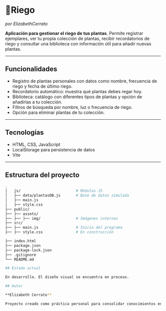 # 🌿Riego 
_por ElizabethCerrato_

**Aplicación para gestionar el riego de tus plantas**. Permite registrar ejemplares, ver tu propia colección de plantas, recibir recordatorios de riego y consultar una biblioteca con información útil para añadir nuevas plantas.

---

## Funcionalidades

- Registro de plantas personales con datos como nombre, frecuencia de riego y fecha de último riego.
- Recordatorio automático: muestra qué plantas debes regar hoy.
- Biblioteca: catálogo con diferentes tipos de plantas y opción de añadirlas a tu colección.
- Filtros de búsqueda por nombre, luz o frecuencia de riego.
- Opción para eliminar plantas de tu colección.

---

## Tecnologías

- HTML, CSS, JavaScript
- LocalStorage para persistencia de datos
- Vite 

---

## Estructura del proyecto

```bash
.
│   js/                         # Módulos JS
│   ├── data/plantasDB.js       # Base de datos simulada
│   ├── main.js
│   ├── style.css
├── public/
├── ├── assets/
├── ├── ├── img/                # Imágenes internas
├── src/
├── ├── main.js                 # Inicio del programa
├── ├── style.css               # En construcción

├── index.html
├── package.json
├── package-lock.json
├── .gitignore
└── README.md

## Estado actual

En desarrollo. El diseño visual se encuentra en proceso.

## Autor

**Elizabeth Cerrato**

Proyecto creado como práctica personal para consolidar conocimientos en JavaScript y gestión de interfaces.